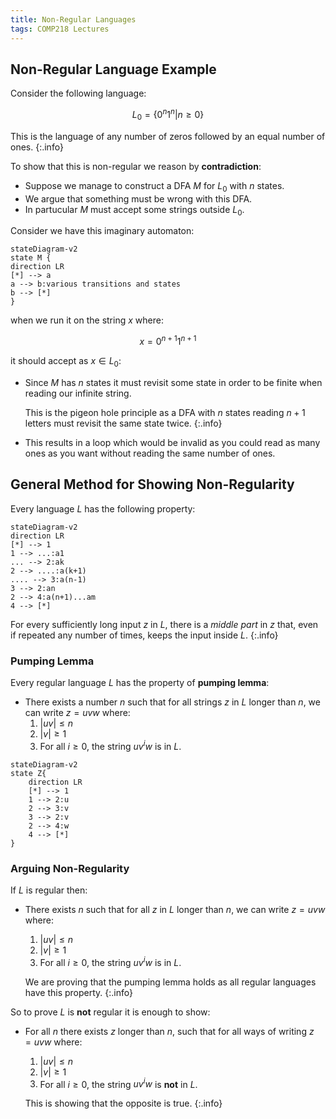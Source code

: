 ```yaml
---
title: Non-Regular Languages
tags: COMP218 Lectures
---
```

## Non-Regular Language Example
Consider the following language:

$$
L_0=\{0^n1^n\vert n\geq0\}
$$

This is the language of any number of zeros followed by an equal number of ones.
{:.info}

To show that this is non-regular we reason by **contradiction**:

* Suppose we manage to construct a DFA $M$ for $L_0$ with $n$ states.
* We argue that something must be wrong with this DFA.
* In partucular $M$ must accept some strings outside $L_0$.

Consider we have this imaginary automaton:

```mermaid
stateDiagram-v2
state M {
direction LR
[*] --> a
a --> b:various transitions and states
b --> [*]
}
```

when we run it on the string $x$ where:

$$
x = 0^{n+1}1^{n+1}
$$

it should accept as $x\in L_0$:

* Since $M$ has $n$ states it must revisit some state in order to be finite when reading our infinite string.
	
	This is the pigeon hole principle as a DFA with $n$ states reading $n+1$ letters must revisit the same state twice.
	{:.info}
* This results in a loop which would be invalid as you could read as many ones as you want without reading the same number of ones.

## General Method for Showing Non-Regularity
Every language $L$ has the following property:

```mermaid
stateDiagram-v2
direction LR
[*] --> 1
1 --> ...:a1
... --> 2:ak
2 --> ....:a(k+1)
.... --> 3:a(n-1)
3 --> 2:an
2 --> 4:a(n+1)...am
4 --> [*]
```

For every sufficiently long input $z$ in $L$, there is a *middle part* in $z$ that, even if repeated any number of times, keeps the input inside $L$.
{:.info}

### Pumping Lemma
Every regular language $L$ has the property of **pumping lemma**:

* There exists a number $n$ such that for all strings $z$ in $L$ longer than $n$, we can write $z=uvw$ where:
	1. $\vert uv\vert\leq n$
	1. $\vert v\vert\geq 1$
	1. For all $i\geq0$, the string $uv^iw$ is in $L$.
	
```mermaid
stateDiagram-v2
state Z{
	direction LR
	[*] --> 1
	1 --> 2:u
	2 --> 3:v
	3 --> 2:v
	2 --> 4:w
	4 --> [*]
}
```

### Arguing Non-Regularity
If $L$ is regular then:

* There exists $n$ such that for all $z$ in $L$ longer than $n$, we can write $z=uvw$ where:
	1. $\vert uv\vert\leq n$
	1. $\vert v\vert\geq 1$
	1. For all $i\geq0$, the string $uv^iw$ is in $L$.
	
	We are proving that the pumping lemma holds as all regular languages have this property.
	{:.info}
	
So to prove $L$ is **not** regular it is enough to show:

* For all $n$ there exists $z$ longer than $n$, such that for all ways of writing $z=uvw$ where:
	1. $\vert uv\vert\leq n$
	1. $\vert v\vert\geq 1$
	1. For all $i\geq0$, the string $uv^iw$ is **not** in $L$.
	
	This is showing that the opposite is true.
	{:.info}